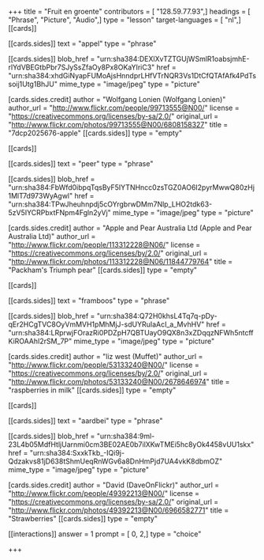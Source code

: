 +++
title = "Fruit en groente"
contributors = [ "128.59.77.93",]
headings = [ "Phrase", "Picture", "Audio",]
type = "lesson"
target-languages = [ "nl",]
[[cards]]

[[cards.sides]]
text = "appel"
type = "phrase"

[[cards.sides]]
blob_href = "urn:sha384:DEXlXvTZTGUjWSmlR1oabsjmhE-rlYdVBEGtbPbr7SJySsZfaOy8Px8OKaYIriC3"
href = "urn:sha384:xhdGiNyapFUMoAjsHnndprLHfVTrNQR3Vs1DtCfQTAfAfk4PdTssoij1Utg1BhJU"
mime_type = "image/jpeg"
type = "picture"

[cards.sides.credit]
author = "Wolfgang Lonien (Wolfgang Lonien)"
author_url = "http://www.flickr.com/people/99713555@N00/"
license = "https://creativecommons.org/licenses/by-sa/2.0/"
original_url = "http://www.flickr.com/photos/99713555@N00/6808158327"
title = "7dcp2025676-apple"
[[cards.sides]]
type = "empty"

[[cards]]

[[cards.sides]]
text = "peer"
type = "phrase"

[[cards.sides]]
blob_href = "urn:sha384:FbWfd0ibpqTqsByF5IYTNHncc0zsTGZ0AO6I2pyrMwwQ80zHj1MlT7d973WyAgwl"
href = "urn:sha384:TPwJheuhnpdj5cOYrgbrwDMm7Nlp_LHO2tdk63-5zV5IYCRPbxtFNpm4Fgln2yVj"
mime_type = "image/jpeg"
type = "picture"

[cards.sides.credit]
author = "Apple and Pear Australia Ltd (Apple and Pear Australia Ltd)"
author_url = "http://www.flickr.com/people/113312228@N06/"
license = "https://creativecommons.org/licenses/by/2.0/"
original_url = "http://www.flickr.com/photos/113312228@N06/11844779764"
title = "Packham's Triumph pear"
[[cards.sides]]
type = "empty"

[[cards]]

[[cards.sides]]
text = "framboos"
type = "phrase"

[[cards.sides]]
blob_href = "urn:sha384:Q72H0khsL4Tq7q-pDy-qEr2HCgTVC8OyVmMVH1pMhMjJ-sdUYRuIaAcI_a_MvhHV"
href = "urn:sha384:LRprwjFOrazRi0PDZpH7QBTUayO9QX8n3xZDqqzNFWh5ntcffKiROAAhI2rSM_7P"
mime_type = "image/jpeg"
type = "picture"

[cards.sides.credit]
author = "liz west (Muffet)"
author_url = "http://www.flickr.com/people/53133240@N00/"
license = "https://creativecommons.org/licenses/by/2.0/"
original_url = "http://www.flickr.com/photos/53133240@N00/2678646974"
title = "raspberries in milk"
[[cards.sides]]
type = "empty"

[[cards]]

[[cards.sides]]
text = "aardbei"
type = "phrase"

[[cards.sides]]
blob_href = "urn:sha384:9ml-23L4b05MdfHtljUarnmi0cm3BE02AE0b7ilXKwTMEi5hc8yOk4458vUU1skx"
href = "urn:sha384:SxxkTkb_-IQi9j-Qdzakvs81jD638tShmUeqRnWGv6a8DnHmPjd7UA4vkK8dbmOZ"
mime_type = "image/jpeg"
type = "picture"

[cards.sides.credit]
author = "David (DaveOnFlickr)"
author_url = "http://www.flickr.com/people/49392213@N00/"
license = "https://creativecommons.org/licenses/by-sa/2.0/"
original_url = "http://www.flickr.com/photos/49392213@N00/6966582771"
title = "Strawberries"
[[cards.sides]]
type = "empty"

[[interactions]]
answer = 1
prompt = [ 0, 2,]
type = "choice"

+++
